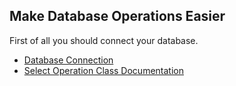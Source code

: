 ## Make Database Operations Easier

First of all you should connect your database.

- [Database Connection](./src/connection/README.md)
- [Select Operation Class Documentation](./src/select_process/README.md)
